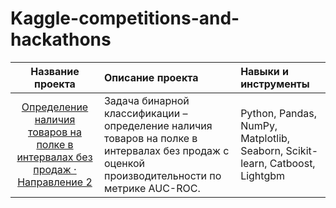 # Kaggle-competitions-and-hackathons


| Название проекта | Описание проекта | Навыки и инструменты |
| :---------------: | :--------------- | :------------------- |
| [Определение наличия товаров на полке в интервалах без продаж · Направление 2](https://github.com/bnderos/Kaggle-competitions-and-hackathons/tree/main/GoodsForecastHack) | Задача бинарной классификации – определение наличия товаров на полке в интервалах без продаж с оценкой производительности по метрике AUC-ROC. | Python, Pandas, NumPy, Matplotlib, Seaborn, Scikit-learn, Catboost, Lightgbm |
